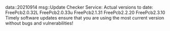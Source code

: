 data::20210914
msg::Update Checker Service:
Actual versions to date:
FreePcb2.0.32L
FreePcb2.0.33u
FreePcb2.1.31
FreePcb2.2.20
FreePcb2.3.10
Timely software updates ensure that you are using the most current version without bugs and vulnerabilities!
